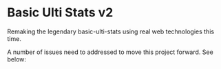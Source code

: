 # Basic Ulti Stats v2

Remaking the legendary basic-ulti-stats using real web technologies this time.

A number of issues need to addressed to move this project forward. See below:
